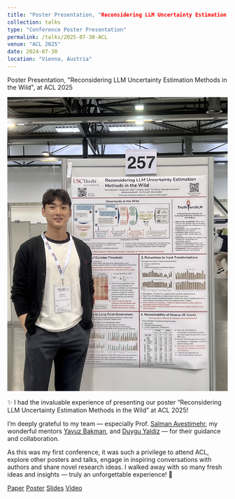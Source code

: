 ```yaml
---
title: "Poster Presentation, "Reconsidering LLM Uncertainty Estimation Methods in the Wild", at ACL 2025"
collection: talks
type: "Conference Poster Presentation"
permalink: /talks/2025-07-30-ACL
venue: "ACL 2025"
date: 2024-07-30
location: "Vienna, Austria"
---
```



Poster Presentation, "Reconsidering LLM Uncertainty Estimation Methods in the Wild", at ACL 2025

![Talk](/images/ACL_talk.JPG)

✨ I had the invaluable experience of presenting our poster “Reconsidering LLM Uncertainty Estimation Methods in the Wild” at ACL 2025!

I’m deeply grateful to my team — especially Prof. [Salman Avestimehr](https://www.avestimehr.com/), my wonderful mentors [Yavuz Bakman](https://ybakman.com/), and [Duygu Yaldiz](https://www.duygunuryaldiz.com/) — for their guidance and collaboration.

As this was my first conference, it was such a privilege to attend ACL, explore other posters and talks, engage in inspiring conversations with authors and share novel research ideas. I walked away with so many fresh ideas and insights — truly an unforgettable experience! 🚀

[Paper](https://arxiv.org/abs/2506.01114) [Poster](https://docs.google.com/presentation/d/15FPwVpUSs9FgKR3YYlhTQ6sKmLxBfCAq-am2o-LYNS0/edit?usp=sharing) [Slides](https://docs.google.com/presentation/d/10Qt_QvlIX53duGw-jZhH-nw2CZjwWRpY-pRWKT_7TmU/edit?usp=sharing) [Video](https://drive.google.com/file/d/1wdYJcqM-Y_1eTFMvjuK4-wP5gwyOB_O5/view?usp=sharing)
